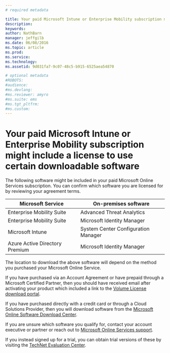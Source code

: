 ```yaml
---
# required metadata

title: Your paid Microsoft Intune or Enterprise Mobility subscription might include a license to use certain downloadable software | Microsoft Intune
description:
keywords:
author: NathBarn
manager: jeffgilb
ms.date: 06/08/2016
ms.topic: article
ms.prod:
ms.service:
ms.technology:
ms.assetid: 9d031fa7-9c07-48c5-b915-6525aea54870

# optional metadata
#ROBOTS:
#audience:
#ms.devlang:
#ms.reviewer: amyro
#ms.suite: ems
#ms.tgt_pltfrm:
#ms.custom:
---
```


# Your paid Microsoft Intune or Enterprise Mobility subscription might include a license to use certain downloadable software

The following software might be included in your paid Microsoft Online Services subscription.  You can confirm which software you are licensed for by reviewing your agreement terms.

| **Microsoft Service**    | **On-premises software**           |
| ------------- |-------------|
|Enterprise Mobility Suite |	Advanced Threat Analytics |
|Enterprise Mobility Suite |	Microsoft Identity Manager |
|Microsoft Intune |	System Center Configuration Manager |
|Azure Active Directory Premium |	Microsoft Identity Manager |

The location to download the above software will depend on the method you purchased your Microsoft Online Service.

If you have purchased via an Account Agreement or have prepaid through a Microsoft Certified Partner, then you should have received email after activating your product which included a link to the [Volume License download portal](https://www.microsoft.com/Licensing/servicecenter/default.aspx).

If you have purchased directly with a credit card or through a Cloud Solutions Provider, then you will download software from the [Microsoft Online Software Download Center](https://www.microsoft.com/online/downloads/HomeRealmDiscovery.aspx).

If you are unsure which software you qualify for, contact your account executive or partner or reach out to [Microsoft Online Services support](https://technet.microsoft.com/en-us/dn932057.aspx).

If you instead signed up for a trial, you can obtain trial versions of these by visiting the [TechNet Evaluation Center](https://www.microsoft.com/evalcenter/try).

